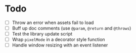 # Todo
- [ ] Throw an error when assets fail to load
- [ ] Buff up doc comments (use `@param`, `@return` and `@throws`)
- [ ] Test the library update script
- [ ] Wrap `pixelMode` in a decorator style function
- [ ] Handle window resizing with an event listener